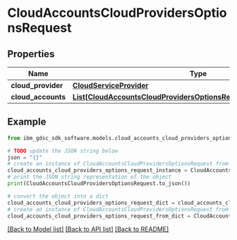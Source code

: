 # CloudAccountsCloudProvidersOptionsRequest


## Properties

Name | Type | Description | Notes
------------ | ------------- | ------------- | -------------
**cloud_provider** | [**CloudServiceProvider**](CloudServiceProvider.md) |  | 
**cloud_accounts** | [**List[CloudAccountsCloudProvidersOptionsRequestCloudAccountsInner]**](CloudAccountsCloudProvidersOptionsRequestCloudAccountsInner.md) |  | 

## Example

```python
from ibm_gdsc_sdk_software.models.cloud_accounts_cloud_providers_options_request import CloudAccountsCloudProvidersOptionsRequest

# TODO update the JSON string below
json = "{}"
# create an instance of CloudAccountsCloudProvidersOptionsRequest from a JSON string
cloud_accounts_cloud_providers_options_request_instance = CloudAccountsCloudProvidersOptionsRequest.from_json(json)
# print the JSON string representation of the object
print(CloudAccountsCloudProvidersOptionsRequest.to_json())

# convert the object into a dict
cloud_accounts_cloud_providers_options_request_dict = cloud_accounts_cloud_providers_options_request_instance.to_dict()
# create an instance of CloudAccountsCloudProvidersOptionsRequest from a dict
cloud_accounts_cloud_providers_options_request_from_dict = CloudAccountsCloudProvidersOptionsRequest.from_dict(cloud_accounts_cloud_providers_options_request_dict)
```
[[Back to Model list]](../README.md#documentation-for-models) [[Back to API list]](../README.md#documentation-for-api-endpoints) [[Back to README]](../README.md)


